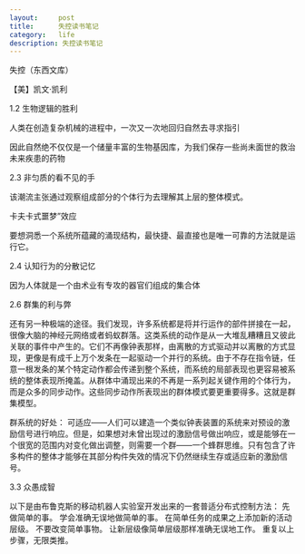 ```yaml
---
layout:     post
title:      失控读书笔记
category:   life
description: 失控读书笔记
---
```

失控（东西文库）

【美】凯文·凯利

1.2 生物逻辑的胜利



人类在创造复杂机械的进程中，一次又一次地回归自然去寻求指引


因此自然绝不仅仅是一个储量丰富的生物基因库，为我们保存一些尚未面世的救治未来疾患的药物

2.3 非匀质的看不见的手

该潮流主张通过观察组成部分的个体行为去理解其上层的整体模式。

卡夫卡式噩梦”效应

要想洞悉一个系统所蕴藏的涌现结构，最快捷、最直接也是唯一可靠的方法就是运行它。

2.4 认知行为的分散记忆

因为人体就是一个由术业有专攻的器官们组成的集合体

2.6 群集的利与弊

还有另一种极端的途径。我们发现，许多系统都是将并行运作的部件拼接在一起，很像大脑的神经元网络或者蚂蚁群落。这类系统的动作是从一大堆乱糟糟且又彼此关联的事件中产生的。它们不再像钟表那样，由离散的方式驱动并以离散的方式显现，更像是有成千上万个发条在一起驱动一个并行的系统。由于不存在指令链，任意一根发条的某个特定动作都会传递到整个系统，而系统的局部表现也更容易被系统的整体表现所掩盖。从群体中涌现出来的不再是一系列起关键作用的个体行为，而是众多的同步动作。这些同步动作所表现出的群体模式要更重要得多。这就是群集模型。


群系统的好处：
可适应——人们可以建造一个类似钟表装置的系统来对预设的激励信号进行响应。但是，如果想对未曾出现过的激励信号做出响应，或是能够在一个很宽的范围内对变化做出调整，则需要一个群——一个蜂群思维。只有包含了许多构件的整体才能够在其部分构件失效的情况下仍然继续生存或适应新的激励信号。

3.3 众愚成智


以下是由布鲁克斯的移动机器人实验室开发出来的一套普适分布式控制方法：
先做简单的事。
学会准确无误地做简单的事。
在简单任务的成果之上添加新的活动层级。
不要改变简单事物。
让新层级像简单层级那样准确无误地工作。
重复以上步骤，无限类推。